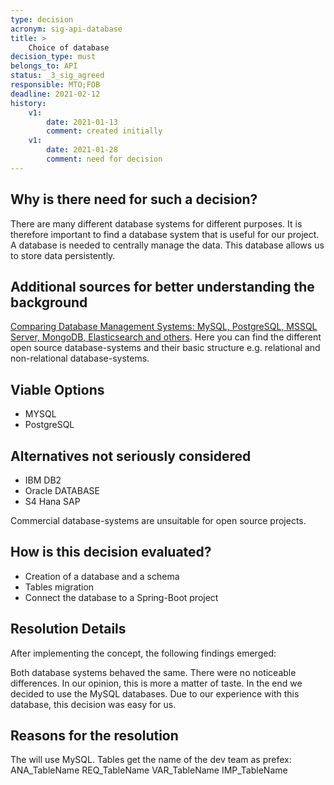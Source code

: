 ```yaml
---
type: decision
acronym: sig-api-database
title: >
    Choice of database
decision_type: must
belongs_to: API
status: _3_sig_agreed
responsible: MTO;FOB
deadline: 2021-02-12
history:
    v1:
        date: 2021-01-13
        comment: created initially
    v1:
        date: 2021-01-28
        comment: need for decision
---
```


## Why is there need for such a decision?

There are many different database systems for different purposes. It is therefore important to find a database system that is useful for our project.
A database is needed to centrally manage the data. This database allows us to store data persistently.


## Additional sources for better understanding the background

[Comparing Database Management Systems: MySQL, PostgreSQL, MSSQL Server, MongoDB, Elasticsearch and others](https://www.altexsoft.com/blog/business/comparing-database-management-systems-mysql-postgresql-mssql-server-mongodb-elasticsearch-and-others/).
Here you can find the different open source database-systems and their basic structure e.g. relational and non-relational database-systems.

## Viable Options

* MYSQL 
* PostgreSQL


## Alternatives not seriously considered

* IBM DB2
* Oracle DATABASE
* S4 Hana SAP
  
Commercial database-systems are unsuitable for open source projects.

## How is this decision evaluated?
* Creation of a database and a schema
* Tables migration
* Connect the database to a Spring-Boot project
 
## Resolution Details

After implementing the concept, the following findings emerged: 

Both database systems behaved the same. There were no noticeable differences. In our opinion, this is more a matter of taste. In the end we decided to use the MySQL databases. Due to our experience with this database, this decision was easy for us. 


## Reasons for the resolution
The will use MySQL.
Tables get the name of the dev team as prefex:
ANA_TableName
REQ_TableName
VAR_TableName
IMP_TableName 

